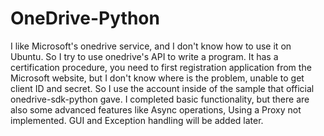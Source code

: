 # OneDrive-Python
I like Microsoft's onedrive service, and I don't know how to use it on Ubuntu. So I try to use onedrive's API to write a program. 
It has a certification procedure, you need to first registration application from the Microsoft website, but I don't know where is the problem, unable to get client ID and secret. So I use the account inside of the sample that official onedrive-sdk-python gave.
I completed basic functionality, but there are also some advanced features like Async operations, Using a Proxy not implemented.
GUI and Exception handling will be added later.
